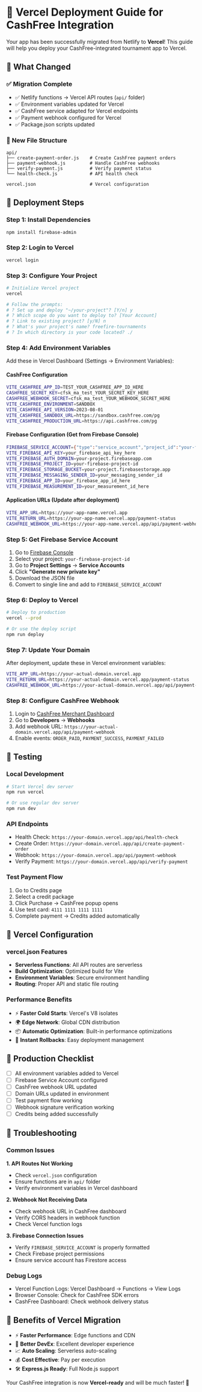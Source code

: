 # 🚀 Vercel Deployment Guide for CashFree Integration

Your app has been successfully migrated from Netlify to **Vercel**! This guide will help you deploy your CashFree-integrated tournament app to Vercel.

## 📁 What Changed

### ✅ **Migration Complete**
- ✅ Netlify functions → Vercel API routes (`api/` folder)
- ✅ Environment variables updated for Vercel
- ✅ CashFree service adapted for Vercel endpoints
- ✅ Payment webhook configured for Vercel
- ✅ Package.json scripts updated

### 📂 **New File Structure**
```
api/
├── create-payment-order.js    # Create CashFree payment orders
├── payment-webhook.js         # Handle CashFree webhooks
├── verify-payment.js          # Verify payment status
└── health-check.js            # API health check

vercel.json                    # Vercel configuration
```

## 🚀 **Deployment Steps**

### Step 1: Install Dependencies
```bash
npm install firebase-admin
```

### Step 2: Login to Vercel
```bash
vercel login
```

### Step 3: Configure Your Project
```bash
# Initialize Vercel project
vercel

# Follow the prompts:
# ? Set up and deploy "~/your-project"? [Y/n] y
# ? Which scope do you want to deploy to? [Your Account]
# ? Link to existing project? [y/N] n
# ? What's your project's name? freefire-tournaments
# ? In which directory is your code located? ./
```

### Step 4: Add Environment Variables
Add these in Vercel Dashboard (Settings → Environment Variables):

#### **CashFree Configuration**
```bash
VITE_CASHFREE_APP_ID=TEST_YOUR_CASHFREE_APP_ID_HERE
CASHFREE_SECRET_KEY=cfsk_ma_test_YOUR_SECRET_KEY_HERE
CASHFREE_WEBHOOK_SECRET=cfsk_ma_test_YOUR_WEBHOOK_SECRET_HERE
VITE_CASHFREE_ENVIRONMENT=SANDBOX
VITE_CASHFREE_API_VERSION=2023-08-01
VITE_CASHFREE_SANDBOX_URL=https://sandbox.cashfree.com/pg
VITE_CASHFREE_PRODUCTION_URL=https://api.cashfree.com/pg
```

#### **Firebase Configuration** (Get from Firebase Console)
```bash
FIREBASE_SERVICE_ACCOUNT={"type":"service_account","project_id":"your-firebase-project-id",...}
VITE_FIREBASE_API_KEY=your_firebase_api_key_here
VITE_FIREBASE_AUTH_DOMAIN=your-project.firebaseapp.com
VITE_FIREBASE_PROJECT_ID=your-firebase-project-id
VITE_FIREBASE_STORAGE_BUCKET=your-project.firebasestorage.app
VITE_FIREBASE_MESSAGING_SENDER_ID=your_messaging_sender_id
VITE_FIREBASE_APP_ID=your_firebase_app_id_here
VITE_FIREBASE_MEASUREMENT_ID=your_measurement_id_here
```

#### **Application URLs** (Update after deployment)
```bash
VITE_APP_URL=https://your-app-name.vercel.app
VITE_RETURN_URL=https://your-app-name.vercel.app/payment-status
CASHFREE_WEBHOOK_URL=https://your-app-name.vercel.app/api/payment-webhook
```

### Step 5: Get Firebase Service Account
1. Go to [Firebase Console](https://console.firebase.google.com)
2. Select your project: `your-firebase-project-id`
3. Go to **Project Settings** → **Service Accounts**
4. Click **"Generate new private key"**
5. Download the JSON file
6. Convert to single line and add to `FIREBASE_SERVICE_ACCOUNT`

### Step 6: Deploy to Vercel
```bash
# Deploy to production
vercel --prod

# Or use the deploy script
npm run deploy
```

### Step 7: Update Your Domain
After deployment, update these in Vercel environment variables:
```bash
VITE_APP_URL=https://your-actual-domain.vercel.app
VITE_RETURN_URL=https://your-actual-domain.vercel.app/payment-status
CASHFREE_WEBHOOK_URL=https://your-actual-domain.vercel.app/api/payment-webhook
```

### Step 8: Configure CashFree Webhook
1. Login to [CashFree Merchant Dashboard](https://merchant.cashfree.com)
2. Go to **Developers** → **Webhooks**
3. Add webhook URL: `https://your-actual-domain.vercel.app/api/payment-webhook`
4. Enable events: `ORDER_PAID`, `PAYMENT_SUCCESS`, `PAYMENT_FAILED`

## 🧪 **Testing**

### Local Development
```bash
# Start Vercel dev server
npm run vercel

# Or use regular dev server
npm run dev
```

### API Endpoints
- Health Check: `https://your-domain.vercel.app/api/health-check`
- Create Order: `https://your-domain.vercel.app/api/create-payment-order`
- Webhook: `https://your-domain.vercel.app/api/payment-webhook`
- Verify Payment: `https://your-domain.vercel.app/api/verify-payment`

### Test Payment Flow
1. Go to Credits page
2. Select a credit package
3. Click Purchase → CashFree popup opens
4. Use test card: `4111 1111 1111 1111`
5. Complete payment → Credits added automatically

## 🔧 **Vercel Configuration**

### vercel.json Features
- **Serverless Functions**: All API routes are serverless
- **Build Optimization**: Optimized build for Vite
- **Environment Variables**: Secure environment handling
- **Routing**: Proper API and static file routing

### Performance Benefits
- ⚡ **Faster Cold Starts**: Vercel's V8 isolates
- 🌍 **Edge Network**: Global CDN distribution
- 📦 **Automatic Optimization**: Built-in performance optimizations
- 🔄 **Instant Rollbacks**: Easy deployment management

## 🎯 **Production Checklist**

- [ ] All environment variables added to Vercel
- [ ] Firebase Service Account configured
- [ ] CashFree webhook URL updated
- [ ] Domain URLs updated in environment
- [ ] Test payment flow working
- [ ] Webhook signature verification working
- [ ] Credits being added successfully

## 🚨 **Troubleshooting**

### Common Issues

**1. API Routes Not Working**
- Check `vercel.json` configuration
- Ensure functions are in `api/` folder
- Verify environment variables in Vercel dashboard

**2. Webhook Not Receiving Data**
- Check webhook URL in CashFree dashboard
- Verify CORS headers in webhook function
- Check Vercel function logs

**3. Firebase Connection Issues**
- Verify `FIREBASE_SERVICE_ACCOUNT` is properly formatted
- Check Firebase project permissions
- Ensure service account has Firestore access

### Debug Logs
- Vercel Function Logs: Vercel Dashboard → Functions → View Logs
- Browser Console: Check for CashFree SDK errors
- CashFree Dashboard: Check webhook delivery status

## 🎉 **Benefits of Vercel Migration**

- ⚡ **Faster Performance**: Edge functions and CDN
- 🔧 **Better DevEx**: Excellent developer experience
- 📈 **Auto Scaling**: Serverless auto-scaling
- 💰 **Cost Effective**: Pay per execution
- 🛠️ **Express.js Ready**: Full Node.js support

Your CashFree integration is now **Vercel-ready** and will be much faster! 🚀
